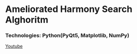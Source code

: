 # Ameliorated Harmony Search Alghoritm

### Technologies: Python(PyQt5, Matplotlib, NumPy)

[Youtube](https://youtu.be/MrhDSeQRDA8)
